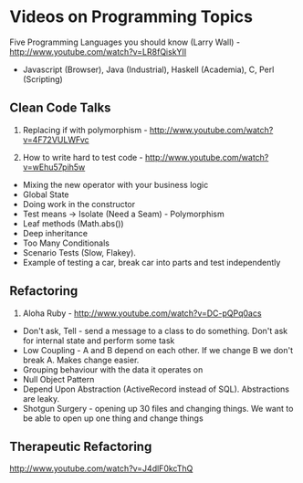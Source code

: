 Videos on Programming Topics
============================

Five Programming Languages you should know (Larry Wall) - http://www.youtube.com/watch?v=LR8fQiskYII
* Javascript (Browser), Java (Industrial), Haskell (Academia), C, Perl (Scripting)

Clean Code Talks
----------------

1. Replacing if with polymorphism - http://www.youtube.com/watch?v=4F72VULWFvc

2. How to write hard to test code - http://www.youtube.com/watch?v=wEhu57pih5w
* Mixing the new operator with your business logic
* Global State
* Doing work in the constructor
* Test means -> Isolate (Need a Seam) - Polymorphism
* Leaf methods (Math.abs())
* Deep inheritance
* Too Many Conditionals
* Scenario Tests (Slow, Flakey).  
* Example of testing a car, break car into parts and test independently

Refactoring
-----------

1. Aloha Ruby - http://www.youtube.com/watch?v=DC-pQPq0acs
* Don't ask, Tell - send a message to a class to do something.  Don't ask for internal state and perform some task
* Low Coupling - A and B depend on each other.  If we change B we don't break A.  Makes change easier.
* Grouping behaviour with the data it operates on
* Null Object Pattern
* Depend Upon Abstraction (ActiveRecord instead of SQL).  Abstractions are leaky.
* Shotgun Surgery - opening up 30 files and changing things.  We want to be able to open up one thing and change things
 
Therapeutic Refactoring
-----------------------

http://www.youtube.com/watch?v=J4dlF0kcThQ
